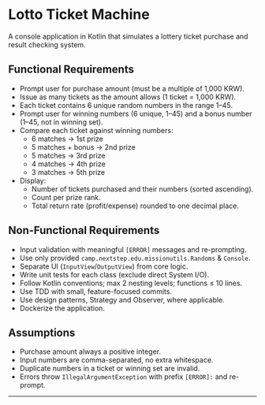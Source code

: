 # Lotto Ticket Machine

A console application in Kotlin that simulates a lottery ticket purchase and result checking system.

## Functional Requirements
- Prompt user for purchase amount (must be a multiple of 1,000 KRW).
- Issue as many tickets as the amount allows (1 ticket = 1,000 KRW).
- Each ticket contains 6 unique random numbers in the range 1–45.
- Prompt user for winning numbers (6 unique, 1–45) and a bonus number (1–45, not in winning set).
- Compare each ticket against winning numbers:
    - 6 matches → 1st prize
    - 5 matches + bonus → 2nd prize
    - 5 matches       → 3rd prize
    - 4 matches       → 4th prize
    - 3 matches       → 5th prize
- Display:
    - Number of tickets purchased and their numbers (sorted ascending).
    - Count per prize rank.
    - Total return rate (profit/expense) rounded to one decimal place.

## Non-Functional Requirements
- Input validation with meaningful `[ERROR]` messages and re-prompting.
- Use only provided `camp.nextstep.edu.missionutils.Randoms` & `Console`.
- Separate UI (`InputView`/`OutputView`) from core logic.
- Write unit tests for each class (exclude direct System I/O).
- Follow Kotlin conventions; max 2 nesting levels; functions ≤ 10 lines.
- Use TDD with small, feature-focused commits.
- Use design patterns, Strategy and Observer, where applicable.
- Dockerize the application.

## Assumptions
- Purchase amount always a positive integer.
- Input numbers are comma-separated, no extra whitespace.
- Duplicate numbers in a ticket or winning set are invalid.
- Errors throw `IllegalArgumentException` with prefix `[ERROR]:` and re-prompt.

---
